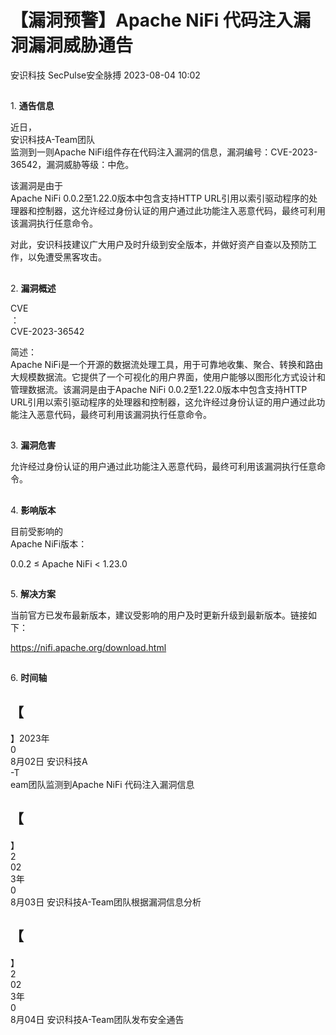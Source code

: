 #  【漏洞预警】Apache NiFi 代码注入漏洞漏洞威胁通告   
安识科技  SecPulse安全脉搏   2023-08-04 10:02  
  
##   
  
1. **通告信息**  
  
  
  
近日，  
安识科技A-Team团队  
监测到一则Apache NiFi组件存在代码注入漏洞的信息，漏洞编号：CVE-2023-36542，漏洞威胁等级：中危。  
  
该漏洞是由于  
Apache NiFi 0.0.2至1.22.0版本中包含支持HTTP URL引用以索引驱动程序的处理器和控制器，这允许经过身份认证的用户通过此功能注入恶意代码，最终可利用该漏洞执行任意命令。  
  
对此，安识科技建议广大用户及时升级到安全版本，并做好资产自查以及预防工作，以免遭受黑客攻击。  
##   
  
2. **漏洞概述**  
  
  
  
CVE  
：  
CVE-2023-36542  
  
简述：  
Apache NiFi是一个开源的数据流处理工具，用于可靠地收集、聚合、转换和路由大规模数据流。它提供了一个可视化的用户界面，使用户能够以图形化方式设计和管理数据流。该漏洞是由于Apache NiFi 0.0.2至1.22.0版本中包含支持HTTP URL引用以索引驱动程序的处理器和控制器，这允许经过身份认证的用户通过此功能注入恶意代码，最终可利用该漏洞执行任意命令。  
##   
  
3. **漏洞危害**  
  
  
  
允许经过身份认证的用户通过此功能注入恶意代码，最终可利用该漏洞执行任意命令。  
##   
  
4. **影响版本**  
  
  
  
目前受影响的  
Apache NiFi版本：  
  
0.0.2 ≤ Apache NiFi < 1.23.0  
##   
  
5. **解决方案**  
  
  
  
当前官方已发布最新版本，建议受影响的用户及时更新升级到最新版本。链接如下：  
  
	  
https://nifi.apache.org/download.html  
##   
  
6. **时间轴**  
  
  
  
【  
-  
】2023年  
0  
8月02日 安识科技A  
-T  
eam团队监测到Apache NiFi 代码注入漏洞信息  
  
【  
-  
】  
2  
02  
3年  
0  
8月03日 安识科技A-Team团队根据漏洞信息分析  
  
【  
-  
】  
2  
02  
3年  
0  
8月04日 安识科技A-Team团队发布安全通告  
  
  
  
